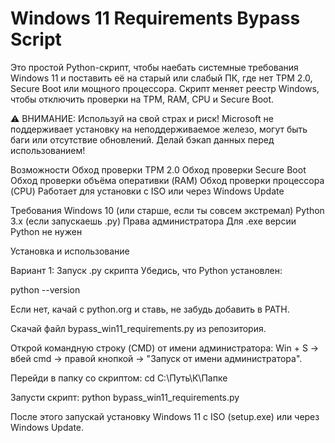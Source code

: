 # Windows 11 Requirements Bypass Script

Это простой Python-скрипт, чтобы наебать системные требования Windows 11 и поставить её на старый или слабый ПК, где нет TPM 2.0, Secure Boot или мощного процессора. Скрипт меняет реестр Windows, чтобы отключить проверки на TPM, RAM, CPU и Secure Boot.

⚠️ ВНИМАНИЕ: Используй на свой страх и риск! Microsoft не поддерживает установку на неподдерживаемое железо, могут быть баги или отсутствие обновлений. Делай бэкап данных перед использованием!

Возможности
Обход проверки TPM 2.0
Обход проверки Secure Boot
Обход проверки объёма оперативки (RAM)
Обход проверки процессора (CPU)
Работает для установки с ISO или через Windows Update

Требования
Windows 10 (или старше, если ты совсем экстремал)
Python 3.x (если запускаешь .py)
Права администратора
Для .exe версии Python не нужен

Установка и использование

Вариант 1: Запуск .py скрипта
Убедись, что Python установлен:

python --version

Если нет, качай с python.org и ставь, не забудь добавить в PATH.

Скачай файл bypass_win11_requirements.py из репозитория.

Открой командную строку (CMD) от имени администратора:
Win + S → вбей cmd → правой кнопкой → "Запуск от имени администратора".

Перейди в папку со скриптом:
cd C:\Путь\К\Папке

Запусти скрипт:
python bypass_win11_requirements.py

После этого запускай установку Windows 11 с ISO (setup.exe) или через Windows Update.

